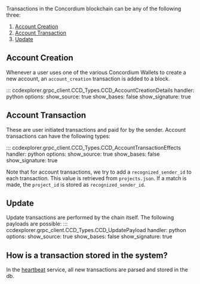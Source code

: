 
Transactions in the Concordium blockchain can be any of the following three:

1. [Account Creation](#account-creation)
2. [Account Transaction](#account-transaction)
3. [Update](#update)

## Account Creation
Whenever a user uses one of the various Concordium Wallets to create a new account, an `account_creation` transaction is added to a block. 


::: ccdexplorer.grpc_client.CCD_Types.CCD_AccountCreationDetails
    handler: python
    options:
      show_source: true
      show_bases: false
      show_signature: true 

## Account Transaction
These are user initiated transactions and paid for by the sender. Account transactions can have the following types:

::: ccdexplorer.grpc_client.CCD_Types.CCD_AccountTransactionEffects
    handler: python
    options:
      show_source: true
      show_bases: false
      show_signature: true 

Note that for account transactions, we try to add a `recognized_sender_id` to each transaction. This value is retrieved from `projects.json`. If a match is made, the `project_id` is stored as `recognized_sender_id`.

## Update
Update transactions are performed by the chain itself. The following payloads are possible:
::: ccdexplorer.grpc_client.CCD_Types.CCD_UpdatePayload
    handler: python
    options:
      show_source: true
      show_bases: false
      show_signature: true 



## How is a transaction stored in the system?
In the [heartbeat](../projects/every_block/heartbeat.md) service, all new transactions are parsed and stored in the db.